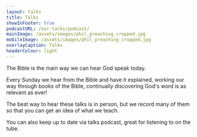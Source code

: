 ```yaml
---
layout: talks
title: Talks
showInFooter: true
podcastURL: /our-talks/podcast/
mainImage: /assets/images/phil_preaching_cropped.jpg
mobileImage: /assets/images/phil_preaching_cropped.jpg
overlayCaption: Talks
headerColour: light
---
```

The Bible is the main way we can hear God speak today.

Every Sunday we hear from the Bible and have it explained, working our way through books of the Bible, continually discovering God's word is as relevant as ever!

The best way to hear these talks is in person, but we record many of them so that you can get an idea of what we teach.

You can also keep up to date via talks podcast, great for listening to on the tube.
